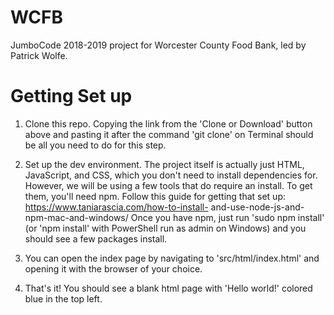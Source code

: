 # WCFB
JumboCode 2018-2019 project for Worcester County Food Bank, led by Patrick Wolfe.


# Getting Set up
1. Clone this repo. Copying the link from the 'Clone or Download' button above and pasting it after the command 'git clone' on Terminal should be all you need to do for this step. 

2. Set up the dev environment. The project itself is actually just 
HTML, JavaScript, and CSS, which you don't need to install 
dependencies for. However, we will be using a few tools that do 
require an install. To get them, you'll need npm. Follow this guide 
for getting that set up: https://www.taniarascia.com/how-to-install-
and-use-node-js-and-npm-mac-and-windows/ Once you have npm, just run 
'sudo npm install' (or 'npm install' with PowerShell run as admin on 
Windows) and you should see a few packages install. 

3. You can open the index page by navigating to 
'src/html/index.html' and opening it with the browser of your choice. 

4. That's it! You should see a blank html page with 'Hello world!' 
colored blue in the top left. 